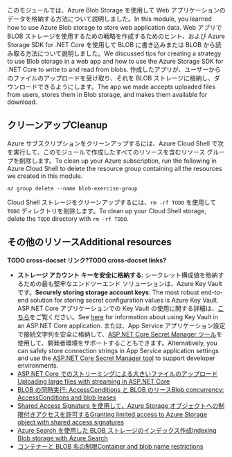 <span data-ttu-id="68f69-101">このモジュールでは、Azure Blob Storage を使用して Web アプリケーションのデータを格納する方法について説明しました。</span><span class="sxs-lookup"><span data-stu-id="68f69-101">In this module, you learned how to use Azure Blob storage to store web application data.</span></span> <span data-ttu-id="68f69-102">Web アプリで BLOB ストレージを使用するための戦略を作成するためのヒント、および Azure Storage SDK for .NET Core を使用して BLOB に書き込みまたは BLOB から読み取る方法について説明しました。</span><span class="sxs-lookup"><span data-stu-id="68f69-102">We discussed tips for creating a strategy to use Blob storage in a web app and how to use the Azure Storage SDK for .NET Core to write to and read from blobs.</span></span> <span data-ttu-id="68f69-103">作成したアプリが、ユーザーからのファイルのアップロードを受け取り、それを BLOB ストレージに格納し、ダウンロードできるようにします。</span><span class="sxs-lookup"><span data-stu-id="68f69-103">The app we made accepts uploaded files from users, stores them in Blob storage, and makes them available for download.</span></span>

## <a name="cleanup"></a><span data-ttu-id="68f69-104">クリーンアップ</span><span class="sxs-lookup"><span data-stu-id="68f69-104">Cleanup</span></span>

<span data-ttu-id="68f69-105">Azure サブスクリプションをクリーンアップするには、Azure Cloud Shell で次を実行して、このモジュールで作成したすべてのリソースを含むリソース グループを削除します。</span><span class="sxs-lookup"><span data-stu-id="68f69-105">To clean up your Azure subscription, run the following in Azure Cloud Shell to delete the resource group containing all the resources we created in this module.</span></span>

```console
az group delete --name blob-exercise-group
```

<span data-ttu-id="68f69-106">Cloud Shell ストレージをクリーンアップするには、`rm -rf TODO` を使用して `TODO` ディレクトリを削除します。</span><span class="sxs-lookup"><span data-stu-id="68f69-106">To clean up your Cloud Shell storage, delete the `TODO` directory with `rm -rf TODO`.</span></span>

## <a name="additional-resources"></a><span data-ttu-id="68f69-107">その他のリソース</span><span class="sxs-lookup"><span data-stu-id="68f69-107">Additional resources</span></span>

<span data-ttu-id="68f69-108">**TODO cross-docset リンク?**</span><span class="sxs-lookup"><span data-stu-id="68f69-108">**TODO cross-docset links?**</span></span>

* <span data-ttu-id="68f69-109">**ストレージ アカウント キーを安全に格納する**: シークレット構成値を格納するための最も堅牢なエンドツーエンド ソリューションは、Azure Key Vault です。</span><span class="sxs-lookup"><span data-stu-id="68f69-109">**Securely storing storage account keys**: The most robust end-to-end solution for storing secret configuration values is Azure Key Vault.</span></span> <span data-ttu-id="68f69-110">ASP.NET Core アプリケーションでの Key Vault の使用に関する詳細は、[こちら](https://docs.microsoft.com/aspnet/core/security/key-vault-configuration?view=aspnetcore-2.1&tabs=aspnetcore2x)をご覧ください。</span><span class="sxs-lookup"><span data-stu-id="68f69-110">See [here](https://docs.microsoft.com/aspnet/core/security/key-vault-configuration?view=aspnetcore-2.1&tabs=aspnetcore2x) for information about using Key Vault in an ASP.NET Core application.</span></span> <span data-ttu-id="68f69-111">または、App Service アプリケーション設定で接続文字列を安全に格納して、[ASP.NET Core Secret Manager ツール](https://docs.microsoft.com/aspnet/core/security/app-secrets?view=aspnetcore-2.1&tabs=windows)を使用して、開発者環境をサポートすることもできます。</span><span class="sxs-lookup"><span data-stu-id="68f69-111">Alternatively, you can safely store connection strings in App Service application settings and use the [ASP.NET Core Secret Manager tool](https://docs.microsoft.com/aspnet/core/security/app-secrets?view=aspnetcore-2.1&tabs=windows) to support developer environments.</span></span>
* [<span data-ttu-id="68f69-112">ASP.NET Core でのストリーミングによる大きいファイルのアップロード</span><span class="sxs-lookup"><span data-stu-id="68f69-112">Uploading large files with streaming in ASP.NET Core</span></span>](https://docs.microsoft.com/aspnet/core/mvc/models/file-uploads?view=aspnetcore-2.1#uploading-large-files-with-streaming)
* [<span data-ttu-id="68f69-113">BLOB の同時実行: AccessConditions と BLOB のリース</span><span class="sxs-lookup"><span data-stu-id="68f69-113">Blob concurrency: AccessConditions and blob leases</span></span>](https://azure.microsoft.com/blog/managing-concurrency-in-microsoft-azure-storage-2/)
* [<span data-ttu-id="68f69-114">Shared Access Signature を使用して、Azure Storage オブジェクトへの制限付きアクセスを許可する</span><span class="sxs-lookup"><span data-stu-id="68f69-114">Granting limited access to Azure Storage object with shared access signatures</span></span>](https://docs.microsoft.com/azure/storage/common/storage-dotnet-shared-access-signature-part-1)
* [<span data-ttu-id="68f69-115">Azure Search を使用した BLOB ストレージのインデックス作成</span><span class="sxs-lookup"><span data-stu-id="68f69-115">Indexing Blob storage with Azure Search</span></span>](https://docs.microsoft.com/azure/search/search-howto-indexing-azure-blob-storage)
* [<span data-ttu-id="68f69-116">コンテナーと BLOB 名の制限</span><span class="sxs-lookup"><span data-stu-id="68f69-116">Container and blob name restrictions</span></span>](https://docs.microsoft.com/rest/api/storageservices/naming-and-referencing-containers--blobs--and-metadata#resource-names)